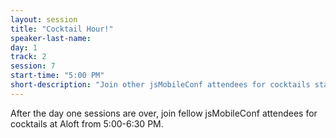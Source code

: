 ```yaml
---
layout: session
title: "Cocktail Hour!"
speaker-last-name: 
day: 1
track: 2
session: 7
start-time: "5:00 PM"
short-description: "Join other jsMobileConf attendees for cocktails starting at 5:00 PM."
---
```


After the day one sessions are over, join fellow jsMobileConf attendees for cocktails at Aloft from 5:00-6:30 PM.